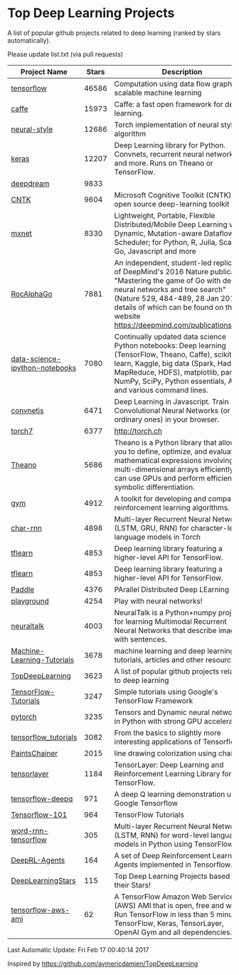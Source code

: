 # Top Deep Learning Projects
A list of popular github projects related to deep learning (ranked by stars automatically).

Please update list.txt (via pull requests)

| Project Name| Stars | Description 
| ------- | ------ | ------  
| [tensorflow](https://github.com/tensorflow/tensorflow) | 46586 | Computation using data flow graphs for scalable machine learning |  
| [caffe](https://github.com/BVLC/caffe) | 15973 | Caffe: a fast open framework for deep learning. |  
| [neural-style](https://github.com/jcjohnson/neural-style) | 12686 | Torch implementation of neural style algorithm |  
| [keras](https://github.com/fchollet/keras) | 12207 | Deep Learning library for Python. Convnets, recurrent neural networks, and more. Runs on Theano or TensorFlow. |  
| [deepdream](https://github.com/google/deepdream) | 9833 |  |  
| [CNTK](https://github.com/Microsoft/CNTK) | 9604 | Microsoft Cognitive Toolkit (CNTK), an open source deep-learning toolkit |  
| [mxnet](https://github.com/dmlc/mxnet) | 8330 | Lightweight, Portable, Flexible Distributed/Mobile Deep Learning with Dynamic, Mutation-aware Dataflow Dep Scheduler; for Python, R, Julia, Scala, Go, Javascript and more |  
| [RocAlphaGo](https://github.com/Rochester-NRT/RocAlphaGo) | 7881 | An independent, student-led replication of DeepMind's 2016 Nature publication, "Mastering the game of Go with deep neural networks and tree search" (Nature 529, 484-489, 28 Jan 2016), details of which can be found on their website https://deepmind.com/publications.html. |  
| [data-science-ipython-notebooks](https://github.com/donnemartin/data-science-ipython-notebooks) | 7080 | Continually updated data science Python notebooks: Deep learning (TensorFlow, Theano, Caffe), scikit-learn, Kaggle, big data (Spark, Hadoop MapReduce, HDFS), matplotlib, pandas, NumPy, SciPy, Python essentials, AWS, and various command lines. |  
| [convnetjs](https://github.com/karpathy/convnetjs) | 6471 | Deep Learning in Javascript. Train Convolutional Neural Networks (or ordinary ones) in your browser. |  
| [torch7](https://github.com/torch/torch7) | 6377 | http://torch.ch |  
| [Theano](https://github.com/Theano/Theano) | 5686 | Theano is a Python library that allows you to define, optimize, and evaluate mathematical expressions involving multi-dimensional arrays efficiently. It can use GPUs and perform efficient symbolic differentiation. |  
| [gym](https://github.com/openai/gym) | 4912 | A toolkit for developing and comparing reinforcement learning algorithms. |  
| [char-rnn](https://github.com/karpathy/char-rnn) | 4898 | Multi-layer Recurrent Neural Networks (LSTM, GRU, RNN) for character-level language models in Torch |  
| [tflearn](https://github.com/tflearn/tflearn) | 4853 | Deep learning library featuring a higher-level API for TensorFlow. |  
| [tflearn](https://github.com/tflearn/tflearn) | 4853 | Deep learning library featuring a higher-level API for TensorFlow. |  
| [Paddle](https://github.com/PaddlePaddle/Paddle) | 4376 | PArallel Distributed Deep LEarning |  
| [playground](https://github.com/tensorflow/playground) | 4254 | Play with neural networks! |  
| [neuraltalk](https://github.com/karpathy/neuraltalk) | 4003 | NeuralTalk is a Python+numpy project for learning Multimodal Recurrent Neural Networks that describe images with sentences. |  
| [Machine-Learning-Tutorials](https://github.com/ujjwalkarn/Machine-Learning-Tutorials) | 3678 | machine learning and deep learning tutorials, articles and other resources  |  
| [TopDeepLearning](https://github.com/aymericdamien/TopDeepLearning) | 3623 | A list of popular github projects related to deep learning |  
| [TensorFlow-Tutorials](https://github.com/nlintz/TensorFlow-Tutorials) | 3247 | Simple tutorials using Google's TensorFlow Framework |  
| [pytorch](https://github.com/pytorch/pytorch) | 3235 | Tensors and Dynamic neural networks in Python  with strong GPU acceleration |  
| [tensorflow_tutorials](https://github.com/pkmital/tensorflow_tutorials) | 3082 | From the basics to slightly more interesting applications of Tensorflow |  
| [PaintsChainer](https://github.com/pfnet/PaintsChainer) | 2015 | line drawing colorization using chainer |  
| [tensorlayer](https://github.com/zsdonghao/tensorlayer) | 1184 | TensorLayer: Deep Learning and Reinforcement Learning Library for TensorFlow. |  
| [tensorflow-deepq](https://github.com/nivwusquorum/tensorflow-deepq) | 971 | A deep Q learning demonstration using Google Tensorflow |  
| [Tensorflow-101](https://github.com/sjchoi86/Tensorflow-101) | 964 | TensorFlow Tutorials |  
| [word-rnn-tensorflow](https://github.com/hunkim/word-rnn-tensorflow) | 305 | Multi-layer Recurrent Neural Networks (LSTM, RNN) for word-level language models in Python using TensorFlow. |  
| [DeepRL-Agents](https://github.com/awjuliani/DeepRL-Agents) | 164 | A set of Deep Reinforcement Learning Agents implemented in Tensorflow. |  
| [DeepLearningStars](https://github.com/hunkim/DeepLearningStars) | 115 | Top Deep Learning Projects based on their Stars! |  
| [tensorflow-aws-ami](https://github.com/ritchieng/tensorflow-aws-ami) | 62 | A TensorFlow Amazon Web Service (AWS) AMI that is open, free and works. Run TensorFlow in less than 5 minutes. TensorFlow, Keras, TensorLayer, OpenAI Gym and all dependencies. |  

Last Automatic Update: Fri Feb 17 00:40:14 2017

Inspired by https://github.com/aymericdamien/TopDeepLearning